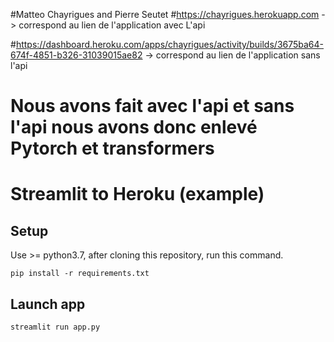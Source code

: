 
#Matteo Chayrigues and  Pierre Seutet 
#https://chayrigues.herokuapp.com    -> correspond au lien de l'application avec L'api

#https://dashboard.heroku.com/apps/chayrigues/activity/builds/3675ba64-674f-4851-b326-31039015ae82 -> correspond au lien de l'application sans l'api

# Nous avons fait avec l'api et sans l'api nous avons donc enlevé Pytorch et transformers  





# Streamlit to Heroku (example)

## Setup

Use >= python3.7, after cloning this repository, run this command.

`pip install -r requirements.txt`

## Launch app

`streamlit run app.py`
